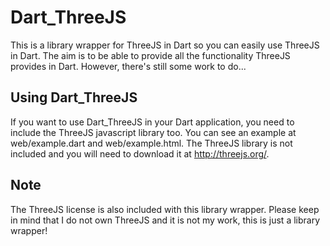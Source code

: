 Dart_ThreeJS
============

This is a library wrapper for ThreeJS in Dart so you can easily use ThreeJS in Dart.
The aim is to be able to provide all the functionality ThreeJS provides in Dart.
However, there's still some work to do...

Using Dart_ThreeJS
------------------

If you want to use Dart_ThreeJS in your Dart application, you need to include the ThreeJS javascript library too.
You can see an example at web/example.dart and web/example.html.
The ThreeJS library is not included and you will need to download it at http://threejs.org/.

Note
----

The ThreeJS license is also included with this library wrapper.
Please keep in mind that I do not own ThreeJS and it is not my work, this is just a library wrapper!
